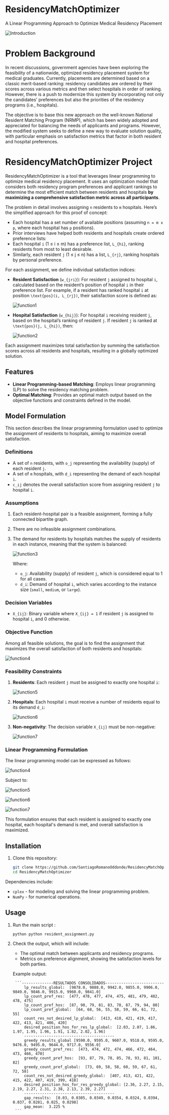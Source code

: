 # ResidencyMatchOptimizer

A Linear Programming Approach to Optimize Medical Residency Placement

![Introduction](images/intro.png)


# Problem Background

In recent discussions, government agencies have been exploring the feasibility of a nationwide, optimized residency placement system for medical graduates. Currently, placements are determined based on a classic merit-based ranking: residency candidates are ordered by their scores across various metrics and then select hospitals in order of ranking. However, there is a push to modernize this system by incorporating not only the candidates’ preferences but also the priorities of the residency programs (i.e., hospitals).

The objective is to base this new approach on the well-known National Resident Matching Program (NRMP), which has been widely adopted and appreciated for balancing the needs of applicants and programs. However, the modified system seeks to define a new way to evaluate solution quality, with particular emphasis on satisfaction metrics that factor in both resident and hospital preferences.

# ResidencyMatchOptimizer Project

ResidencyMatchOptimizer is a tool that leverages linear programming to optimize medical residency placement. It uses an optimization model that considers both residency program preferences and applicant rankings to determine the most efficient match between residents and hospitals **by maximizing a comprehensive satisfaction metric across all participants**.

The problem in detail involves assigning `n` residents to `m` hospitals. Here’s the simplified approach for this proof of concept:

- Each hospital has a set number of available positions (assuming `n = m x p`, where each hospital has `p` positions).
- Prior interviews have helped both residents and hospitals create ordered preference lists:
- Each hospital `i` (1 ≤ i ≤ m) has a preference list, `L_{hi}`, ranking residents from most to least desirable.
- Similarly, each resident `j` (1 ≤ j ≤ n) has a list, `L_{rj}`, ranking hospitals by personal preference.

For each assignment, we define individual satisfaction indices:

- **Resident Satisfaction** (`w_{jri}`): For resident `j` assigned to hospital ` i `, calculated based on the resident’s position of hospital ` i ` in their preference list. For example, if a resident has ranked hospital ` i ` at position ` \text{pos}(i, L_{rj}) `, their satisfaction score is defined as:
  
    ![function1](images/image1.png)

- **Hospital Satisfaction** (` w_{hij} `): For hospital ` i ` receiving resident ` j `, based on the hospital’s ranking of resident ` j `. If resident ` j ` is ranked at ` \text{pos}(j, L_{hi}) `, then:
  
    ![function2](images/image2.png)

Each assignment maximizes total satisfaction by summing the satisfaction scores across all residents and hospitals, resulting in a globally optimized solution.


## Features

- **Linear Programming-based Matching**: Employs linear programming (LP) to solve the residency matching problem.
- **Optimal Matching**: Provides an optimal match output based on the objective functions and constraints defined in the model.


## Model Formulation

This section describes the linear programming formulation used to optimize the assignment of residents to hospitals, aiming to maximize overall satisfaction.

### Definitions

- A set of `n` residents, with `o_j` representing the availability (supply) of each resident `j`.
- A set of `m` hospitals, with `d_i` representing the demand of each hospital `i`.
- `c_ij` denotes the overall satisfaction score from assigning resident `j` to hospital `i`.

### Assumptions

1. Each resident-hospital pair is a feasible assignment, forming a fully connected bipartite graph.
2. There are no infeasible assignment combinations.
3. The demand for residents by hospitals matches the supply of residents in each instance, meaning that the system is balanced:
   
   ![function3](images/image3.png)

   Where:
   - ` o_j `: Availability (supply) of resident `j`, which is considered equal to 1 for all cases.
   - ` d_i `: Demand of hospital `i`, which varies according to the instance size (`small`, `medium`, or `large`).

### Decision Variables

- ` X_{ij} `: Binary variable where ` X_{ij} = 1 ` if resident `j` is assigned to hospital `i`, and 0 otherwise.

### Objective Function

Among all feasible solutions, the goal is to find the assignment that maximizes the overall satisfaction of both residents and hospitals:

![function4](images/image4.png)

### Feasibility Constraints

1. **Residents**: Each resident `j` must be assigned to exactly one hospital `i`:

   ![function5](images/image5.png)

2. **Hospitals**: Each hospital `i` must receive a number of residents equal to its demand ` d_i `:

   ![function6](images/image6.png)

3. **Non-negativity**: The decision variable ` X_{ij} ` must be non-negative:

   ![function7](images/image7.png)

### Linear Programming Formulation

The linear programming model can be expressed as follows:

![function4](images/image4.png)

Subject to:

![function5](images/image5.png)

![function6](images/image6.png)

![function7](images/image7.png)

This formulation ensures that each resident is assigned to exactly one hospital, each hospital's demand is met, and overall satisfaction is maximized.

## Installation

1. Clone this repository:

    ```bash
    git clone https://github.com/SantiagoRomanoOddonde/ResidencyMatchOptimizer.git
    cd ResidencyMatchOptimizer
    ```

Dependencies include:
- `cplex` - for modeling and solving the linear programming problem.
- `NumPy` - for numerical operations.

## Usage

1. Run the main script :

    ```bash
    python python resident_assignment.py
    ```

2. Check the output, which will include:
    - The optimal match between applicants and residency programs.
    - Metrics on preference alignment, showing the satisfaction levels for both parties.

    Example output:

        ```--------------RESULTADOS CONSOLIDADOS--------------------------
            lp_results_global:  [9878.0, 9888.0, 9942.0, 9855.0, 9906.0, 9849.0, 9846.0, 9915.0, 9960.0, 9841.0]
            lp_count_pref_res:  [477, 478, 477, 474, 475, 481, 479, 482, 478, 475]
            lp_count_pref_hos:  [87, 90, 79, 81, 83, 78, 87, 79, 94, 80]
            lp_count_pref_global:  [64, 68, 56, 55, 58, 59, 66, 61, 72, 55]
            count_res_not_desired_lp_global:  [413, 410, 421, 419, 417, 422, 413, 421, 406, 420]
            desired_position_hos_for_res_lp_global:  [2.03, 2.07, 1.86, 1.97, 1.95, 1.96, 1.91, 1.82, 2.02, 1.96]
            ----------------------------------------
            greedy_results_global [9590.0, 9595.0, 9607.0, 9518.0, 9595.0, 9476.0, 9495.0, 9644.0, 9717.0, 9556.0]
            greedy_count_pref_res:  [473, 474, 472, 474, 466, 472, 464, 473, 466, 470]
            greedy_count_pref_hos:  [93, 87, 79, 78, 85, 78, 93, 81, 101, 82]
            greedy_count_pref_global:  [73, 69, 58, 58, 60, 59, 67, 61, 72, 58]
            count_res_not_desired_greedy_global:  [407, 413, 421, 422, 415, 422, 407, 419, 399, 418]
            desired_position_hos_for_res_greedy_global: [2.36, 2.27, 2.15, 2.19, 2.27, 2.31, 2.38, 2.13, 2.39, 2.27]
            ----------------------------------------
            gap_results:  [0.03, 0.0305, 0.0349, 0.0354, 0.0324, 0.0394, 0.037, 0.0281, 0.025, 0.0298]
            gap_mean:  3.225 %
        ```


